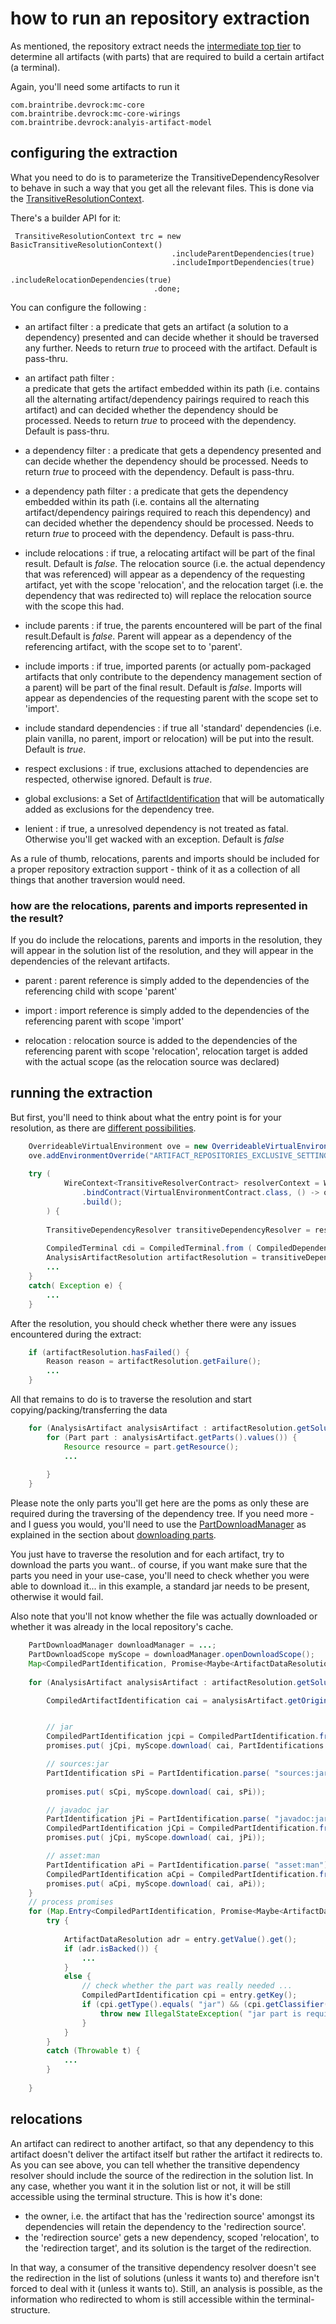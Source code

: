 # how to run an repository extraction

As mentioned, the repository extract needs the [intermediate top tier](asset://com.braintribe.devrock:mc-core-documentation/using/using.md) to determine all artifacts (with parts) that are required to build a certain artifact (a terminal).

Again, you'll need some artifacts to run it

```
com.braintribe.devrock:mc-core
com.braintribe.devrock:mc-core-wirings
com.braintribe.devrock:analyis-artifact-model
```

## configuring the extraction
What you need to do is to parameterize the TransitiveDependencyResolver to behave in such a way that you get all the relevant files. This is done via the [TransitiveResolutionContext](javadoc:com.braintribe.devrock.mc.api.transitive.TransitiveResolutionContext).

 There's a builder API for it:
 
```
 TransitiveResolutionContext trc = new BasicTransitiveResolutionContext()
                                    .includeParentDependencies(true)
                                    .includeImportDependencies(true)
                                    .includeRelocationDependencies(true)
                                .done;

```

You can configure the following :

- an artifact filter : 
a predicate that gets an artifact (a solution to a dependency) presented and can decide whether it should be traversed any further. Needs to return *true* to proceed with the artifact. Default is pass-thru. 


- an artifact path filter :  
a predicate that gets the artifact embedded within its path (i.e. contains all the alternating artifact/dependency pairings required to reach this artifact) and can decided whether the dependency should be processed. Needs to return *true* to proceed with the dependency. Default is pass-thru.


- a dependency filter : 
a predicate that gets a dependency presented and can decide whether the dependency should be processed. Needs to return *true* to proceed with the dependency. Default is pass-thru.


- a dependency path filter : 
a predicate that gets the dependency embedded within its path (i.e. contains all the alternating artifact/dependency pairings required to reach this dependency) and can decided whether the dependency should be processed. Needs to return *true* to proceed with the dependency. Default is pass-thru.


- include relocations : 
if true, a relocating artifact will be part of the final result. Default is *false*. The relocation source (i.e. the actual dependency that was referenced) will appear as a dependency of the requesting artifact, yet with the scope 'relocation', and the relocation target (i.e. the dependency that was redirected to) will replace the relocation source with the scope this had.


- include parents : 
if true, the parents encountered will be part of the final result.Default is *false*. Parent will appear as a dependency of the referencing artifact, with the scope set to to 'parent'.


- include imports : 
if true, imported parents (or actually pom-packaged artifacts that only contribute to the dependency management section of a parent) will be part of the final result. Default is *false*. Imports will appear as dependencies of the requesting parent with the scope set to 'import'.


- include standard dependencies : if true all 'standard' dependencies (i.e. plain vanilla, no parent, import or relocation) will be put into the result. Default is *true*.


- respect exclusions : if true, exclusions attached to dependencies are respected, otherwise ignored. Default is *true*.

- global exclusions:
a Set of [ArtifactIdentification](javadoc:com.braintribe.model.artifact.essential.ArtifactIdentification) that will be automatically added as exclusions for the dependency tree.


- lenient : if true, a unresolved dependency is not treated as fatal. Otherwise you'll get wacked with an exception. Default is *false*


As a rule of thumb, relocations, parents and imports should be included for a proper repository extraction support - think of it as a collection of all things that another traversion would need. 

### how are the relocations, parents and imports represented in the result?

If you do include the relocations, parents and imports in the resolution, they will appear in the solution list of the resolution, and they will appear in the dependencies of the relevant artifacts. 

- parent : parent reference is simply added to the dependencies of the referencing child with scope 'parent'
    
- import : import reference is simply added to the dependencies of the referencing parent with scope 'import'
    
- relocation : relocation source is added to the dependencies of the referencing parent with scope 'relocation', relocation target is added with the actual scope (as the relocation source was declared)



## running the extraction 

But first, you'll need to think about what the entry point is for your resolution, as there are [different possibilities](./theThingWithTheTerminals.md).


``` java
    OverrideableVirtualEnvironment ove = new OverrideableVirtualEnvironment();
    ove.addEnvironmentOverride("ARTIFACT_REPOSITORIES_EXCLUSIVE_SETTINGS", settings.getAbsolutePath());
    
    try (               
            WireContext<TransitiveResolverContract> resolverContext = Wire.contextBuilder( TransitiveResolverWireModule.INSTANCE, MavenConfigurationWireModule.INSTANCE)
                .bindContract(VirtualEnvironmentContract.class, () -> ove)               
                .build();
        ) {
        
        TransitiveDependencyResolver transitiveDependencyResolver = resolverContext.contract().transitiveDependencyResolver();
        
        CompiledTerminal cdi = CompiledTerminal.from ( CompiledDependencyIdentification.parse( terminal));
        AnalysisArtifactResolution artifactResolution = transitiveDependencyResolver.resolve( resolutionContext, cdi);
        ...
    }
    catch( Exception e) {
        ...
    }

```

After the resolution, you should check whether there were any issues encountered during the extract:

``` java
    if (artifactResolution.hasFailed() { 
        Reason reason = artifactResolution.getFailure();
        ... 
    }    
```

All that remains to do is to traverse the resolution  and start copying/packing/transferring the data 

``` java
    for (AnalysisArtifact analysisArtifact : artifactResolution.getSolutions()) {
        for (Part part : analysisArtifact.getParts().values()) {
            Resource resource = part.getResource();
            ...
        
        }
    }
```

Please note the only parts you'll get here are the poms as only these are required during the traversing of the dependency tree. If you need more - and I guess you would, you'll need to use the [PartDownloadManager](javadoc:com.braintribe.devrock.mc.api.download.PartDownloadManager) as explained in the section about [downloading parts](./howToDownload.md).

You just have to traverse the resolution and for each artifact, try to download the parts you want.. of course, if you want make sure that the parts you need in your use-case, you'll need to check whether you were able to download it... in this example, a standard jar needs to be present, otherwise it would fail. 


Also note that you'll not know whether the file was actually downloaded or whether it was already in the local repository's cache. 

``` java
    PartDownloadManager downloadManager = ...;
    PartDownloadScope myScope = downloadManager.openDownloadScope();
    Map<CompiledPartIdentification, Promise<Maybe<ArtifactDataResolution>>> promises = new HashMap<>();
    
    for (AnalysisArtifact analysisArtifact : artifactResolution.getSolutions()) {

        CompiledArtifactIdentification cai = analysisArtifact.getOrigin();        


        // jar
        CompiledPartIdentification jcpi = CompiledPartIdentification.from( cai, PartIdentifications.jar);
        promises.put( jCpi, myScope.download( cai, PartIdentifications.jar));

        // sources:jar
        PartIdentification sPi = PartIdentification.parse( "sources:jar");
        
        promises.put( sCpi, myScope.download( cai, sPi));

        // javadoc jar
        PartIdentification jPi = PartIdentification.parse( "javadoc:jar");
        CompiledPartIdentification jCpi = CompiledPartIdentification.from( cai, jPi);
        promises.put( jCpi, myScope.download( cai, jPi));

        // asset:man 
        PartIdentification aPi = PartIdentification.parse( "asset:man");
        CompiledPartIdentification aCpi = CompiledPartIdentification.from( cai, aPi);
        promises.put( aCpi, myScope.download( cai, aPi));                                
    }
    // process promises 
    for (Map.Entry<CompiledPartIdentification, Promise<Maybe<ArtifactDataResolution>>> entry : promises) {
        try {
            
            ArtifactDataResolution adr = entry.getValue().get();
            if (adr.isBacked()) {
                ...     
            }
            else {
                // check whether the part was really needed ... 
                CompiledPartIdentification cpi = entry.getKey();
                if (cpi.getType().equals( "jar") && (cpi.getClassifier() == null) {
                    throw new IllegalStateException( "jar part is required, but not present for [" + cpi.asString() + "]");
                }
            }
        }
        catch (Throwable t) {
            ...
        }
        
    }
```

## relocations

An artifact can redirect to another artifact, so that any dependency to this artifact doesn't deliver the artifact itself but rather the artifact it redirects to. 
As you can see above, you can tell whether the transitive dependency resolver should include the source of the redirection in the solution list. In any case, whether you want it in the solution list or not, it will be still accessible using the terminal structure. This is how it's done:

- the owner, i.e. the artifact that has the 'redirection source' amongst its dependencies will retain the dependency to the 'redirection source'.
- the 'redirection source' gets a new dependency, scoped 'relocation', to the 'redirection target', and its solution is the target of the redirection.

In that way, a consumer of the transitive dependency resolver doesn't see the redirection in the list of solutions (unless it wants to) and therefore isn't forced to deal with it (unless it wants to). Still, an analysis is possible, as the information who redirected to whom is still accessible within the terminal-structure.




